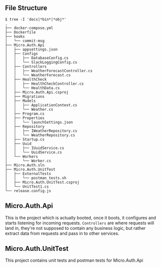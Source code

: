 ## File Structure
```
$ tree -I 'docs|*bin*|*obj*'
.
├── docker-compose.yml
├── Dockerfile
├── hooks
│   └── commit-msg
├── Micro.Auth.Api
│   ├── appsettings.json
│   ├── Configs
│   │   ├── DatabaseConfig.cs
│   │   └── SlackLoggingConfig.cs
│   ├── Controllers
│   │   ├── WeatherForecastController.cs
│   │   └── WeatherForecast.cs
│   ├── HealthCheck
│   │   ├── HealthCheckController.cs
│   │   └── HealthData.cs
│   ├── Micro.Auth.Api.csproj
│   ├── Migrations
│   ├── Models
│   │   ├── ApplicationContext.cs
│   │   └── Weather.cs
│   ├── Program.cs
│   ├── Properties
│   │   └── launchSettings.json
│   ├── Repository
│   │   ├── IWeatherRepository.cs
│   │   └── WeatherRepository.cs
│   ├── Startup.cs
│   ├── Uuid
│   │   ├── IUuidService.cs
│   │   └── UuidService.cs
│   └── Workers
│       └── Worker.cs
├── Micro.Auth.sln
├── Micro.Auth.UnitTest
│   ├── ExternalTests
│   │   └── postman_tests.sh
│   ├── Micro.Auth.UnitTest.csproj
│   └── UnitTest1.cs
└── release.config.js
```

## Micro.Auth.Api
This is the project which is actually booted, once it boots, it configures and starts listening for incoming requests.
`Controllers` are where requests will land in, they're not supposed to contain any business logic,
but rather extract data from requests and pass in to other services.

## Micro.Auth.UnitTest
This project contains unit tests and postman tests for Micro.Auth.Api
